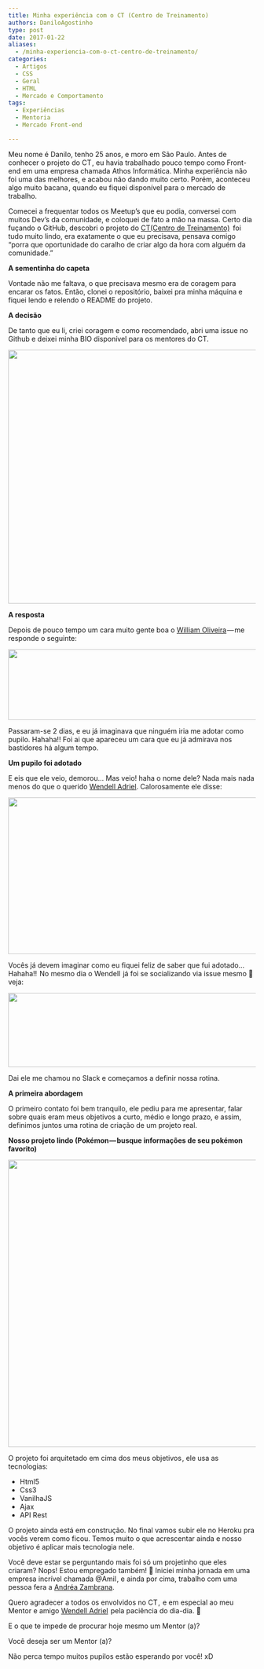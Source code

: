 ```yaml
---
title: Minha experiência com o CT (Centro de Treinamento)
authors: DaniloAgostinho
type: post
date: 2017-01-22
aliases:
  - /minha-experiencia-com-o-ct-centro-de-treinamento/
categories:
  - Artigos
  - CSS
  - Geral
  - HTML
  - Mercado e Comportamento
tags:
  - Experiências
  - Mentoria
  - Mercado Front-end

---
```

Meu nome é Danilo, tenho 25 anos, e moro em São Paulo. Antes de conhecer o projeto do CT , eu havia trabalhado pouco tempo como Front-end em uma empresa chamada Athos Informática. Minha experiência não foi uma das melhores, e acabou não dando muito certo. Porém, aconteceu algo muito bacana , quando eu fiquei disponível para o mercado de trabalho.

Comecei a frequentar todos os Meetup&#8217;s que eu podia, conversei com muitos Dev&#8217;s da comunidade, e coloquei de fato a mão na massa. Certo dia fuçando o GitHub, descobri o projeto do <a class="markup--anchor markup--p-anchor" href="https://medium.com/trainingcenter/hello-world-conhe%C3%A7a-o-centro-de-treinamento-4a47a1230b0c" target="_blank">CT(Centro de Treinamento)</a>   foi tudo muito lindo, era exatamente o que eu precisava, pensava comigo &#8220;porra que oportunidade do caralho de criar algo da hora com alguém da comunidade.&#8221;

<strong class="markup--strong markup--p-strong">A sementinha do capeta</strong>

Vontade não me faltava, o que precisava mesmo era de coragem para encarar os fatos. Então, clonei o repositório, baixei pra minha máquina e fiquei lendo e relendo o README do projeto.

<strong class="markup--strong markup--p-strong">A decisão</strong>

De tanto que eu li, criei coragem e como recomendado, abri uma issue no Github e deixei minha BIO disponível para os mentores do CT.

<img class="alignnone size-full wp-image-56933" src="uploads/2017/01/1-vpeNioZRCJN482Gy1rChhw.png" alt="" width="790" height="517" />

<strong class="markup--strong markup--p-strong">A resposta</strong>

Depois de pouco tempo um cara muito gente boa o <a class="markup--user markup--p-user" href="https://medium.com/u/9ccc2febef24" target="_blank">William Oliveira</a> — me responde o seguinte:

<img class="alignnone size-full wp-image-56935" src="uploads/2017/01/1-5uF9OA2mlkg_0hyuLd1prQ.png" alt="" width="775" height="144" />

Passaram-se 2 dias, e eu já imaginava que ninguém iria me adotar como pupilo. Hahaha!! Foi ai que apareceu um cara que eu já admirava nos bastidores há algum tempo.

<strong class="markup--strong markup--p-strong">Um pupilo foi adotado</strong>

E eis que ele veio, demorou… Mas veio! haha o nome dele? Nada mais nada menos do que o querido <a class="markup--user markup--p-user" href="https://medium.com/u/7af9a79d81d6" target="_blank">Wendell Adriel</a>. Calorosamente ele disse:

<img class="alignnone size-full wp-image-56937" src="uploads/2017/01/1-k7GFUhcUoRq7X77SaBPa7w.png" alt="" width="771" height="319" />

Vocês já devem imaginar como eu fiquei feliz de saber que fui adotado… Hahaha!!  No mesmo dia o Wendell  já foi se socializando via issue mesmo 🙂 veja:

<img class="alignnone size-full wp-image-56939" src="uploads/2017/01/1-fWHtAnVYI2p6SOQQvSii4A.png" alt="" width="790" height="151" />

Dai ele me chamou no Slack e começamos a definir nossa rotina.

<strong class="markup--strong markup--p-strong">A primeira abordagem</strong>

O primeiro contato foi bem tranquilo, ele pediu para me apresentar, falar sobre quais eram meus objetivos a curto, médio e longo prazo, e assim, definimos juntos uma rotina de criação de um projeto real.

<strong class="markup--strong markup--p-strong">Nosso projeto lindo (Pokémon — busque informações de seu pokémon favorito)</strong>

<img class="alignnone size-full wp-image-56940" src="uploads/2017/01/1-zZ3F1dGnARKZpaGpZc-UIA.png" alt="" width="1126" height="585" />

O projeto foi arquitetado em cima dos meus objetivos , ele usa as tecnologias:

<ul class="postList">
  <li id="bf67" class="graf graf--li graf-after--p">
    Html5
  </li>
  <li id="525a" class="graf graf--li graf-after--li">
    Css3
  </li>
  <li id="2fab" class="graf graf--li graf-after--li">
    VanilhaJS
  </li>
  <li id="40ad" class="graf graf--li graf-after--li">
    Ajax
  </li>
  <li id="54bc" class="graf graf--li graf-after--li">
    API Rest
  </li>
</ul>

<p id="0a9d" class="graf graf--p graf-after--li">
  O projeto ainda está em construção. No final vamos subir ele no Heroku pra vocês verem como ficou. Temos muito o que acrescentar ainda e nosso objetivo é aplicar mais tecnologia nele.
</p>

<p id="c918" class="graf graf--p graf-after--p">
  Você deve estar se perguntando mais foi só um projetinho que eles criaram? Nops! Estou empregado também! 🙂 Iniciei minha jornada em uma empresa incrível chamada @Amil , e ainda por cima, trabalho com uma pessoa fera a <a class="markup--user markup--p-user" href="https://medium.com/u/f94ec1390498" target="_blank">Andréa Zambrana</a>.
</p>

<p id="bd60" class="graf graf--p graf-after--p">
  Quero agradecer a todos os envolvidos no CT ,  e em especial ao meu Mentor e amigo <a class="markup--user markup--p-user" href="https://medium.com/u/7af9a79d81d6" target="_blank">Wendell Adriel</a>  pela paciência do dia-dia. 🙂
</p>

<p id="87ec" class="graf graf--p graf-after--p graf--last">
  E o que te impede de procurar hoje mesmo um Mentor (a)?
</p>

<p class="graf graf--p graf-after--p graf--last">
  Você deseja ser um Mentor (a)?
</p>

<p class="graf graf--p graf-after--p graf--last">
  Não perca tempo muitos pupilos estão esperando por você! xD
</p>